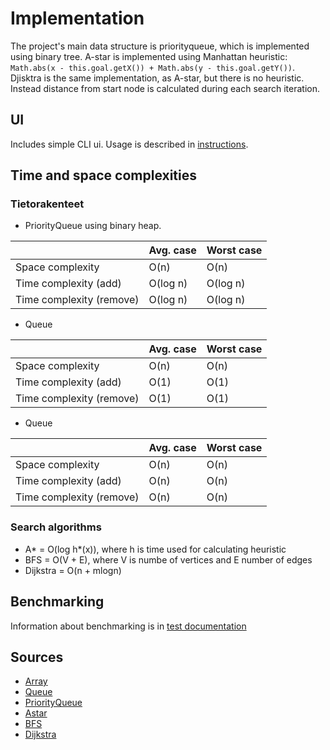 # Implementation

The project's main data structure is priorityqueue, which is implemented using binary tree. 
A-star is implemented using Manhattan heuristic: ```Math.abs(x - this.goal.getX()) + Math.abs(y - this.goal.getY())```. 
Djisktra is the same implementation, as A-star, but there is no heuristic. Instead distance from start node is calculated
during each search iteration. 

## UI
Includes simple CLI ui. Usage is described in [instructions](https://github.com/jonitaajamo/speedrunner/blob/master/documentation/instructions.md).


## Time and space complexities

### Tietorakenteet

* PriorityQueue using binary heap.

|                         |  Avg. case             | Worst case   |
| ----------------------- | ---------------------  | ------------ |
| Space complexity       | O(n)                   | O(n)         |
| Time complexity (add)   | O(log n)               | O(log n)     |
| Time complexity (remove)| O(log n)               | O(log n)     |

* Queue

|                         |  Avg. case             | Worst case   |
| ----------------------- | ---------------------  | ------------ |
| Space complexity        | O(n)                   | O(n)         |
| Time complexity (add)   | O(1)                   | O(1)         |
| Time complexity (remove)| O(1)                   | O(1)         |

* Queue

|                         |  Avg. case             | Worst case   |
| ----------------------- | ---------------------  | ------------ |
| Space complexity        | O(n)                   | O(n)         |
| Time complexity (add)   | O(n)                   | O(n)         |
| Time complexity (remove)| O(n)                   | O(n)         |

### Search algorithms

* A* = O(log h*(x)), where h is time used for calculating heuristic
* BFS = O(V + E), where V is numbe of vertices and E number of edges
* Dijkstra = O(n + mlogn)

## Benchmarking

Information about benchmarking is in [test documentation](https://github.com/jonitaajamo/speedrunner/blob/master/documentation/testdocumentation.md)
## Sources

* [Array](https://en.wikipedia.org/wiki/Array_data_structure)
* [Queue](https://en.wikipedia.org/wiki/Queue_(abstract_data_type))
* [PriorityQueue](https://en.wikipedia.org/wiki/Priority_queue)
* [Astar](https://en.wikipedia.org/wiki/A*_search_algorithm)
* [BFS](https://en.wikipedia.org/wiki/Breadth-first_search)
* [Dijkstra](https://en.wikipedia.org/wiki/Dijkstra%27s_algorithm)


